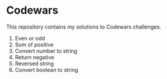 # Codewars

This repository contains my solutions to Codewars challenges.

1. Even or odd
2. Sum of positive
3. Convert number to string
4. Return negative
5. Reversed string
6. Convert boolean to string
